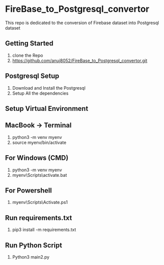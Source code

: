 # FireBase_to_Postgresql_convertor
This repo is dedicated to the conversion of Firebase dataset into Postgresql dataset

## Getting Started

1. clone the Repo
2. https://github.com/anuj8052/FireBase_to_Postgresql_convertor.git

## Postgresql Setup
1. Download and Install the Postgresql
2. Setup All the dependencies

## Setup Virtual Environment
  ## MacBook -> Terminal
  1. python3 -m venv myenv
  2. source myenv/bin/activate

  ## For Windows (CMD)
  1. python3 -m venv myenv
  2. myenv\Scripts\activate.bat

  ## For Powershell
  1. myenv\Scripts\Activate.ps1

## Run requirements.txt
1. pip3 install -m requirements.txt

## Run Python Script
1. Python3 main2.py

   


